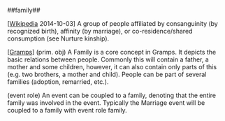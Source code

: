 ##family##

\[[Wikipedia](http://en.wikipedia.org/wiki/Family) 2014-10-03\] A group of people affiliated by consanguinity (by recognized birth), affinity (by marriage), or co-residence/shared consumption (see Nurture kinship).

\[[Gramps](SOURCES.md#Gramps)\] (prim. obj) A Family is a core concept in Gramps. It depicts the basic relations between people. Commonly this will contain a father, a mother and some children, however, it can also contain only parts of this (e.g. two brothers, a mother and child). People can be part of several families (adoption, remarried, etc.).

(event role) An event can be coupled to a family, denoting that the entire family was involved in the event. Typically the Marriage event will be coupled to a family with event role family.
